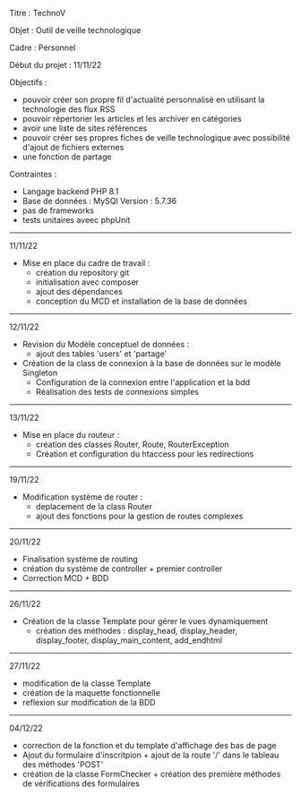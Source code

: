 Titre : TechnoV

Objet : Outil de veille technologique

Cadre : Personnel

Début du projet : 11/11/22

Objectifs :
 - pouvoir créer son propre fil d'actualité personnalisé en utilisant la technologie des flux RSS
 - pouvoir répertorier les articles et les archiver en catégories
 - avoir une liste de sites références
 - pouvoir créer ses propres fiches de veille technologique avec possibilité d'ajout de fichiers externes
 - une fonction de partage 
 
 Contraintes : 
 - Langage backend PHP 8.1 
 - Base de données : MySQl Version : 5.7.36
 - pas de frameworks
 - tests unitaires aveec phpUnit
 
-----------------------------------------------------------------------------------------------------------------------------------------------------------------------
 11/11/22
- Mise en place du cadre de travail :
  - création du repository git
  - initialisation avec composer
  - ajout des dépendances 
  - conception du MCD et installation de la base de données
  
-----------------------------------------------------------------------------------------------------------------------------------------------------------------------
 12/11/22
- Revision du Modèle conceptuel de données :
  - ajout des tables 'users' et 'partage'
- Création de la class de connexion à la base de données sur le modèle Singleton
  - Configuration de la connexion entre l'application et la bdd
  - Réalisation des tests de connexions simples
-----------------------------------------------------------------------------------------------------------------------------------------------------------------------
 13/11/22
- Mise en place du routeur :
  - création des classes Router, Route, RouterException
  - Création et configuration du htaccess pour les redirections
-----------------------------------------------------------------------------------------------------------------------------------------------------------------------
19/11/22
- Modification système de router :
  - deplacement de la class Router
  - ajout des fonctions pour la gestion de routes complexes
-----------------------------------------------------------------------------------------------------------------------------------------------------------------------
20/11/22
 - Finalisation système de routing
 - création du système de controller + premier controller
 - Correction MCD + BDD
-----------------------------------------------------------------------------------------------------------------------------------------------------------------------
26/11/22 
 - Création de la classe Template pour gérer le vues dynamiquement
   - création des méthodes : display_head, display_header, display_footer, display_main_content, add_endhtml
-----------------------------------------------------------------------------------------------------------------------------------------------------------------------
27/11/22
- modification de la classe Template
- création de la maquette fonctionnelle
- reflexion sur modification de la BDD
-----------------------------------------------------------------------------------------------------------------------------------------------------------------------
04/12/22
 - correction de la fonction et du template d'affichage des bas de page
 - Ajout du formulaire d'inscritpion + ajout de la route '/' dans le tableau des méthodes 'POST'
 - création de la classe FormChecker + création des première méthodes de vérifications des formulaires
